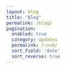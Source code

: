 ```yaml
---
layout: blog
title: "Blog"
permalink: /blog/
pagination: 
  enabled: true
  category: updates
  permalink: /:num/
  sort_field: 'date'
  sort_reverse: true
---
```

